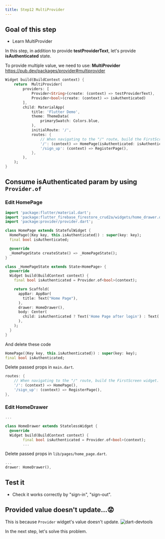 ```yaml
---
title: Step12 MultiProvider
---
```


## Goal of this step
- Learn MultiProvider

In this step, in addition to provide **testProviderText**, let's provide **isAuthenticated** state.

To provide multiple value, we need to use: **MultiProvider**
https://pub.dev/packages/provider#multiprovider

```dart {2-6} title="lib/main.dart"
Widget build(BuildContext context) {
	return  MultiProvider(
		providers: [
			Provider<String>(create: (context) => testProviderText),
			Provider<bool>(create: (context) => isAuthenticated)
		],
		child: MaterialApp(
			title: 'Flutter Demo',
			theme: ThemeData(
				primarySwatch: Colors.blue,
			),
			initialRoute: '/',
			routes: {
				// When navigating to the "/" route, build the FirstScreen widget.
				'/': (context) => HomePage(isAuthenticated: isAuthenticated),
				'/sign_up': (context) => RegisterPage(),
			},
		),
	);
}
```

## Consume **isAuthenticated** param by using `Provider.of`
### Edit HomePage
```dart {3,16,22,24} title="lib/pages/home_page.dart"
import 'package:flutter/material.dart';
import 'package:flutter_firebase_firestore_crud2a/widgets/home_drawer.dart';
import 'package:provider/provider.dart';

class HomePage extends StatefulWidget {
  HomePage({Key key, this.isAuthenticated}) : super(key: key);
  final bool isAuthenticated;

  @override
  _HomePageState createState() => _HomePageState();
}

class _HomePageState extends State<HomePage> {
  @override
  Widget build(BuildContext context) {
    final bool isAuthenticated = Provider.of<bool>(context);

    return Scaffold(
      appBar: AppBar(
        title: Text("Home Page"),
      ),
      drawer: HomeDrawer(),
      body: Center(
        child: isAuthenticated ? Text('Home Page after login') : Text('Home Page before login')
      ),
    );
  }
}
```

And delete these code
```dart
HomePage({Key key, this.isAuthenticated}) : super(key: key);
final bool isAuthenticated;
```

Delete passed props in `main.dart`.
```dart {3} title="main.dart"
routes: {
	// When navigating to the "/" route, build the FirstScreen widget.
	'/': (context) => HomePage(),
	'/sign_up': (context) => RegisterPage(),
},
```

### Edit HomeDrawer
```dart {6} title="lib/widgets/home_drawer.dart"
...

class HomeDrawer extends StatelessWidget {
  @override
  Widget build(BuildContext context) {
		final bool isAuthenticated = Provider.of<bool>(context);
		...
```

Delete passed props in `lib/pages/home_page.dart`.
```dart title="lib/pages/home_page.dart"
...
drawer: HomeDrawer(),
```

## Test it
- Check it works correctly by "sign-in", "sign-out".

## Provided value doesn't update...😟
This is because `Provider` widget's value doesn't update.
![dart-devtools](https://storage.googleapis.com/coderhackers-assets/flutter_firebase_firestore_crud2a/flutter-provider-state-dart-dev-tool.png)

In the next step, let's solve this problem.